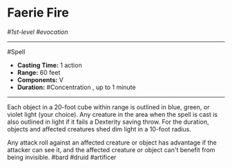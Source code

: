 # Faerie Fire
*#1st-level #evocation*
___ 
#Spell
- **Casting Time:** 1 action
- **Range:** 60 feet
- **Components:** V
- **Duration:** #Concentration , up to 1 minute
---
Each object in a 20-foot cube within range is outlined in blue, green, or violet light (your choice). Any creature in the area when the spell is cast is also outlined in light if it fails a Dexterity saving throw. For the duration, objects and affected creatures shed dim light in a 10-foot radius.

Any attack roll against an affected creature or object has advantage if the attacker can see it, and the affected creature or object can't benefit from being invisible.
#bard
#druid
#artificer